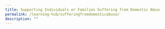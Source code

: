 ```yaml
---
title: Supporting Individuals or Families Suffering from Domestic Abuse
permalink: /learning-hub/sufferingfromdomesticabuse/
description: ""
---
```

